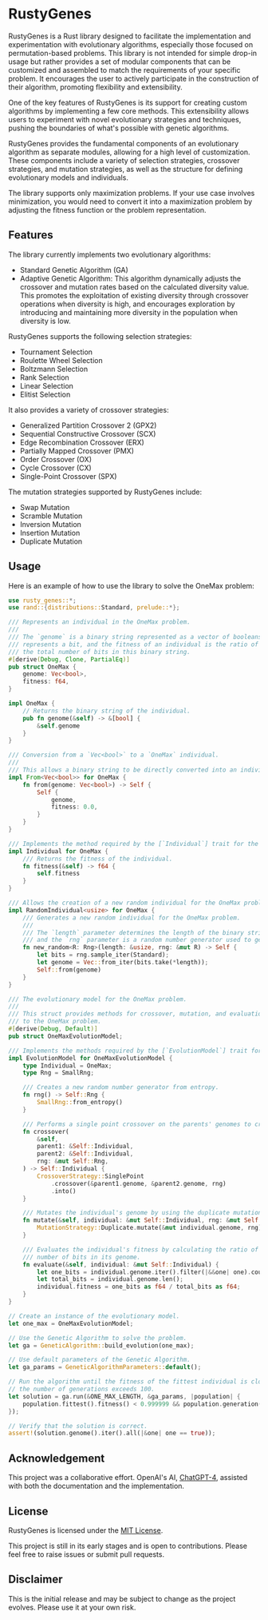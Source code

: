 # RustyGenes

RustyGenes is a Rust library designed to facilitate the implementation and experimentation with evolutionary algorithms, especially those focused on permutation-based problems. This library is not intended for simple drop-in usage but rather provides a set of modular components that can be customized and assembled to match the requirements of your specific problem. It encourages the user to actively participate in the construction of their algorithm, promoting flexibility and extensibility.

One of the key features of RustyGenes is its support for creating custom algorithms by implementing a few core methods. This extensibility allows users to experiment with novel evolutionary strategies and techniques, pushing the boundaries of what's possible with genetic algorithms.

RustyGenes provides the fundamental components of an evolutionary algorithm as separate modules, allowing for a high level of customization. These components include a variety of selection strategies, crossover strategies, and mutation strategies, as well as the structure for defining evolutionary models and individuals.

The library supports only maximization problems. If your use case involves minimization, you would need to convert it into a maximization problem by adjusting the fitness function or the problem representation.

## Features

The library currently implements two evolutionary algorithms:
- Standard Genetic Algorithm (GA)
- Adaptive Genetic Algorithm: This algorithm dynamically adjusts the crossover and mutation rates based on the calculated diversity value. This promotes the exploitation of existing diversity through crossover operations when diversity is high, and encourages exploration by introducing and maintaining more diversity in the population when diversity is low.

RustyGenes supports the following selection strategies:
- Tournament Selection
- Roulette Wheel Selection
- Boltzmann Selection
- Rank Selection
- Linear Selection
- Elitist Selection

It also provides a variety of crossover strategies:
- Generalized Partition Crossover 2 (GPX2)
- Sequential Constructive Crossover (SCX)
- Edge Recombination Crossover (ERX)
- Partially Mapped Crossover (PMX)
- Order Crossover (OX)
- Cycle Crossover (CX)
- Single-Point Crossover (SPX)

The mutation strategies supported by RustyGenes include:
- Swap Mutation
- Scramble Mutation
- Inversion Mutation
- Insertion Mutation
- Duplicate Mutation

## Usage

Here is an example of how to use the library to solve the OneMax problem:

```rust
use rusty_genes::*;
use rand::{distributions::Standard, prelude::*};

/// Represents an individual in the OneMax problem.
///
/// The `genome` is a binary string represented as a vector of booleans. Each boolean
/// represents a bit, and the fitness of an individual is the ratio of 'true' bits to
/// the total number of bits in this binary string.
#[derive(Debug, Clone, PartialEq)]
pub struct OneMax {
    genome: Vec<bool>,
    fitness: f64,
}

impl OneMax {
    // Returns the binary string of the individual.
    pub fn genome(&self) -> &[bool] {
        &self.genome
    }
}

/// Conversion from a `Vec<bool>` to a `OneMax` individual.
///
/// This allows a binary string to be directly converted into an individual.
impl From<Vec<bool>> for OneMax {
    fn from(genome: Vec<bool>) -> Self {
        Self {
            genome,
            fitness: 0.0,
        }
    }
}

/// Implements the method required by the [`Individual`] trait for the OneMax problem.
impl Individual for OneMax {
    /// Returns the fitness of the individual.
    fn fitness(&self) -> f64 {
        self.fitness
    }
}

/// Allows the creation of a new random individual for the OneMax problem.
impl RandomIndividual<usize> for OneMax {
    /// Generates a new random individual for the OneMax problem.
    ///
    /// The `length` parameter determines the length of the binary string (i.e., the genome),
    /// and the `rng` parameter is a random number generator used to generate the binary string.
    fn new_random<R: Rng>(length: &usize, rng: &mut R) -> Self {
        let bits = rng.sample_iter(Standard);
        let genome = Vec::from_iter(bits.take(*length));
        Self::from(genome)
    }
}

/// The evolutionary model for the OneMax problem.
///
/// This struct provides methods for crossover, mutation, and evaluation operations specific
/// to the OneMax problem.
#[derive(Debug, Default)]
pub struct OneMaxEvolutionModel;

/// Implements the methods required by the [`EvolutionModel`] trait for the OneMax problem.
impl EvolutionModel for OneMaxEvolutionModel {
    type Individual = OneMax;
    type Rng = SmallRng;

    /// Creates a new random number generator from entropy.
    fn rng() -> Self::Rng {
        SmallRng::from_entropy()
    }

    /// Performs a single point crossover on the parents' genomes to create a new individual.
    fn crossover(
        &self,
        parent1: &Self::Individual,
        parent2: &Self::Individual,
        rng: &mut Self::Rng,
    ) -> Self::Individual {
        CrossoverStrategy::SinglePoint
            .crossover(&parent1.genome, &parent2.genome, rng)
            .into()
    }

    /// Mutates the individual's genome by using the duplicate mutation strategy.
    fn mutate(&self, individual: &mut Self::Individual, rng: &mut Self::Rng) {
        MutationStrategy::Duplicate.mutate(&mut individual.genome, rng);
    }

    /// Evaluates the individual's fitness by calculating the ratio of `true` bits to the total
    /// number of bits in its genome.
    fn evaluate(&self, individual: &mut Self::Individual) {
        let one_bits = individual.genome.iter().filter(|&&one| one).count();
        let total_bits = individual.genome.len();
        individual.fitness = one_bits as f64 / total_bits as f64;
    }
}

// Create an instance of the evolutionary model.
let one_max = OneMaxEvolutionModel;

// Use the Genetic Algorithm to solve the problem.
let ga = GeneticAlgorithm::build_evolution(one_max);

// Use default parameters of the Genetic Algorithm.
let ga_params = GeneticAlgorithmParameters::default();

// Run the algorithm until the fitness of the fittest individual is close to 1 or
// the number of generations exceeds 100.
let solution = ga.run(&ONE_MAX_LENGTH, &ga_params, |population| {
    population.fittest().fitness() < 0.999999 && population.generation() <= 100
});

// Verify that the solution is correct.
assert!(solution.genome().iter().all(|&one| one == true));
```

## Acknowledgement

This project was a collaborative effort. OpenAI's AI, [ChatGPT-4](https://openai.com/product/gpt-4), assisted with both the documentation and the implementation.

## License

RustyGenes is licensed under the [MIT License](LICENSE).

This project is still in its early stages and is open to contributions. Please feel free to raise issues or submit pull requests.

## Disclaimer

This is the initial release and may be subject to change as the project evolves. Please use it at your own risk.